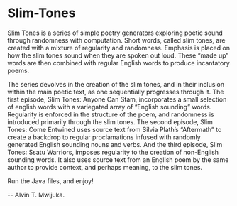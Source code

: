 Slim-Tones
==========

Slim Tones is a series of simple poetry generators exploring poetic sound through randomness with computation. Short words, called slim tones, are created with a mixture of regularity and randomness. Emphasis is placed on how the slim tones sound when they are spoken out loud. These “made up” words are then combined with regular English words to produce incantatory poems. 

The series devolves in the creation of the slim tones, and in their inclusion within the main poetic text, as one sequentially progresses through it. The first episode, Slim Tones: Anyone Can Stam, incorporates a small selection of english words with a variegated array of “English sounding” words. Regularity is enforced in the structure of the poem, and randomness is introduced primarily through the slim tones. The second episode, Slim Tones: Come Entwined uses source text from Silvia Plath’s “Aftermath” to create a backdrop to regular proclamations infused with randomly generated English sounding nouns and verbs. And the third episode, Slim Tones: Ssatu Warriors, imposes regularity to the creation of non-English sounding words. It also uses source text from an English poem by the same author to provide context, and perhaps meaning, to the slim tones. 

Run the Java files, and enjoy!

-- Alvin T. Mwijuka.
